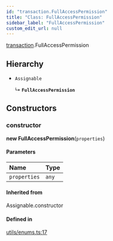 ```yaml
---
id: "transaction.FullAccessPermission"
title: "Class: FullAccessPermission"
sidebar_label: "FullAccessPermission"
custom_edit_url: null
---
```


[transaction](../modules/transaction.md).FullAccessPermission

## Hierarchy

- `Assignable`

  ↳ **`FullAccessPermission`**

## Constructors

### constructor

**new FullAccessPermission**(`properties`)

#### Parameters

| Name | Type |
| :------ | :------ |
| `properties` | `any` |

#### Inherited from

Assignable.constructor

#### Defined in

[utils/enums.ts:17](https://github.com/near/near-api-js/blob/ecc6fa8f/packages/near-api-js/src/utils/enums.ts#L17)
